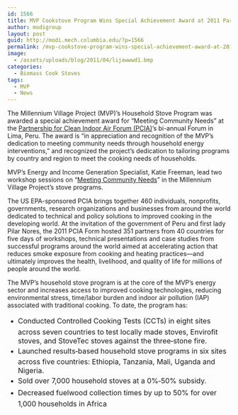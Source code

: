 ```yaml
---
id: 1566
title: MVP Cookstove Program Wins Special Achievement Award at 2011 Partnership for Clean Indoor Air (PCIA) Forum in Lima, Peru
author: modigroup
layout: post
guid: http://modi.mech.columbia.edu/?p=1566
permalink: /mvp-cookstove-program-wins-special-achievement-award-at-2011-partnership-for-clean-indoor-air-pcia-forum-in-lima-peru/
image:
  - /assets/uploads/blog/2011/04/lijawwwd1.bmp
categories:
  - Biomass Cook Stoves
tags:
  - MVP
  - News
---
```

The Millennium Village Project (MVP)’s Household Stove Program was awarded a special achievement award for “Meeting Community Needs” at the [Partnership for Clean Indoor Air Forum (PCIA)][1]’s bi-annual Forum in Lima, Peru. The award is “in appreciation and recognition of the MVP’s dedication to meeting community needs through household energy interventions,” and recognized the project’s dedication to tailoring programs by country and region to meet the cooking needs of households. 

MVP’s Energy and Income Generation Specialist, Katie Freeman, lead two workshop sessions on “[Meeting Community Needs][2]” in the Millennium Village Project’s stove programs. 

The US EPA-sponsored PCIA brings together 460 individuals, nonprofits, governments, research organizations and businesses from around the world dedicated to technical and policy solutions to improved cooking in the developing world. At the invitation of the government of Peru and first lady Pilar Nores, the 2011 PCIA Form hosted 351 partners from 40 countries for five days of workshops, technical presentations and case studies from successful programs around the world aimed at accelerating action that reduces smoke exposure from cooking and heating practices—and ultimately improves the health, livelihood, and quality of life for millions of people around the world. 

The MVP’s household stove program is at the core of the MVP’s energy sector and increases access to improved cooking technologies, reducing environmental stress, time/labor burden and indoor air pollution (IAP) associated with traditional cooking. To date, the program has: 

  * <span style="line-height: 1.714285714; font-size: 1rem;">Conducted Controlled Cooking Tests (CCTs) in eight sites across seven countries to test locally made stoves, Envirofit stoves, and StoveTec stoves against the three‐stone fire.</span>
  * <span style="line-height: 1.714285714; font-size: 1rem;">Launched results‐based household stove programs in six sites across five countries: Ethiopia, Tanzania, Mali, Uganda and Nigeria.</span>
  * <span style="line-height: 1.714285714; font-size: 1rem;">Sold over 7,000 household stoves at a 0%‐50% subsidy.</span>
  * <span style="line-height: 1.714285714; font-size: 1rem;">Decreased fuelwood collection times by up to 50% for over 1,000 households in Africa</span>

 [1]: http://http://www.pciaonline.org/proceedings/2011Forum
 [2]: http://www.pciaonline.org/files/Tuesday_Meeting_Community_Needs_Freeman.pdf